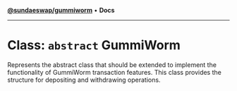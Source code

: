 [**@sundaeswap/gummiworm**](../README.md) • **Docs**

***

# Class: `abstract` GummiWorm

Represents the abstract class that should be extended to implement
the functionality of GummiWorm transaction features. This class provides
the structure for depositing and withdrawing operations.
